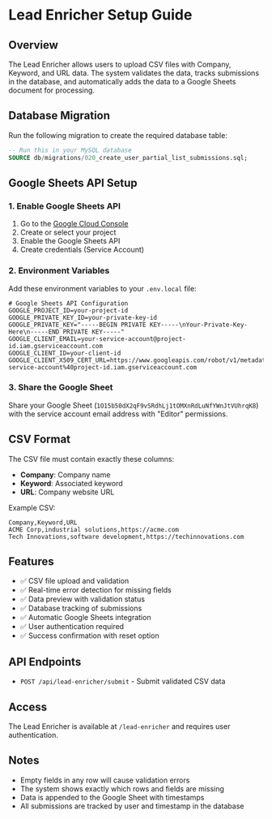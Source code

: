 # Lead Enricher Setup Guide

## Overview

The Lead Enricher allows users to upload CSV files with Company, Keyword, and URL data. The system validates the data, tracks submissions in the database, and automatically adds the data to a Google Sheets document for processing.

## Database Migration

Run the following migration to create the required database table:

```sql
-- Run this in your MySQL database
SOURCE db/migrations/020_create_user_partial_list_submissions.sql;
```

## Google Sheets API Setup

### 1. Enable Google Sheets API

1. Go to the [Google Cloud Console](https://console.cloud.google.com/)
2. Create or select your project
3. Enable the Google Sheets API
4. Create credentials (Service Account)

### 2. Environment Variables

Add these environment variables to your `.env.local` file:

```env
# Google Sheets API Configuration
GOOGLE_PROJECT_ID=your-project-id
GOOGLE_PRIVATE_KEY_ID=your-private-key-id
GOOGLE_PRIVATE_KEY="-----BEGIN PRIVATE KEY-----\nYour-Private-Key-Here\n-----END PRIVATE KEY-----"
GOOGLE_CLIENT_EMAIL=your-service-account@project-id.iam.gserviceaccount.com
GOOGLE_CLIENT_ID=your-client-id
GOOGLE_CLIENT_X509_CERT_URL=https://www.googleapis.com/robot/v1/metadata/x509/your-service-account%40project-id.iam.gserviceaccount.com
```

### 3. Share the Google Sheet

Share your Google Sheet (`1O15b50dX2qF9vSRdhLj1tOMXnRdLuNfYWnJtVUhrqK8`) with the service account email address with "Editor" permissions.

## CSV Format

The CSV file must contain exactly these columns:

- **Company**: Company name
- **Keyword**: Associated keyword
- **URL**: Company website URL

Example CSV:

```csv
Company,Keyword,URL
ACME Corp,industrial solutions,https://acme.com
Tech Innovations,software development,https://techinnovations.com
```

## Features

- ✅ CSV file upload and validation
- ✅ Real-time error detection for missing fields
- ✅ Data preview with validation status
- ✅ Database tracking of submissions
- ✅ Automatic Google Sheets integration
- ✅ User authentication required
- ✅ Success confirmation with reset option

## API Endpoints

- `POST /api/lead-enricher/submit` - Submit validated CSV data

## Access

The Lead Enricher is available at `/lead-enricher` and requires user authentication.

## Notes

- Empty fields in any row will cause validation errors
- The system shows exactly which rows and fields are missing
- Data is appended to the Google Sheet with timestamps
- All submissions are tracked by user and timestamp in the database
